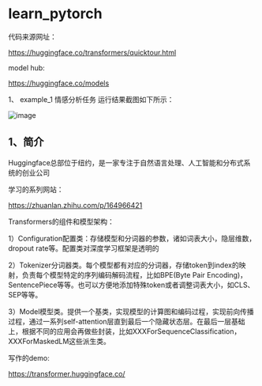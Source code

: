 # learn_pytorch

代码来源网址：

https://huggingface.co/transformers/quicktour.html

model hub:

https://huggingface.co/models

1、 example_1 情感分析任务 运行结果截图如下所示：

![image](https://github.com/yflfly/learn_pytorch/tree/master/pytorch-transformer/image/example_1.png)

## 1、简介
Huggingface总部位于纽约，是一家专注于自然语言处理、人工智能和分布式系统的创业公司

学习的系列网站：

https://zhuanlan.zhihu.com/p/164966421

Transformers的组件和模型架构：

1）Configuration配置类：存储模型和分词器的参数，诸如词表大小，隐层维数，dropout rate等。配置类对深度学习框架是透明的

2）Tokenizer分词器类。每个模型都有对应的分词器，存储token到index的映射，负责每个模型特定的序列编码解码流程，比如BPE(Byte Pair Encoding)，SentencePiece等等。也可以方便地添加特殊token或者调整词表大小，如CLS、SEP等等。

3）Model模型类。提供一个基类，实现模型的计算图和编码过程，实现前向传播过程，通过一系列self-attention层直到最后一个隐藏状态层。在最后一层基础上，根据不同的应用会再做些封装，比如XXXForSequenceClassification，XXXForMaskedLM这些派生类。

写作的demo:

https://transformer.huggingface.co/

